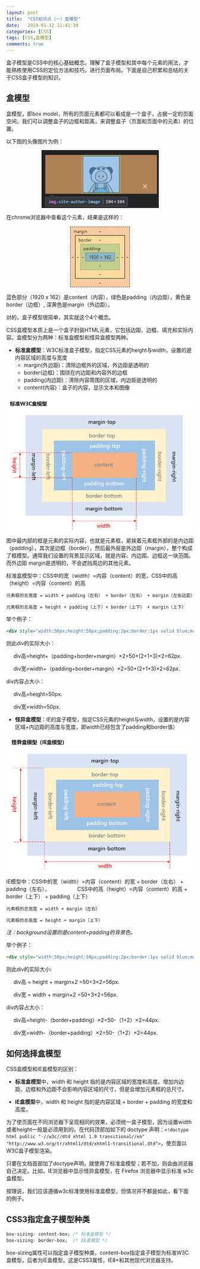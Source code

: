 ```yaml
---
layout: post
title:  "CSS知识点（一）盒模型"
date:   2019-01-12 11:41:10
categories: [CSS]
tags: [CSS,盒模型]
comments: true
---
```


盒子模型是CSS中的核心基础概念。理解了盒子模型和其中每个元素的用法，才能熟练使用CSS的定位方法和技巧，进行页面布局。下面是自己积累和总结的关于CSS盒子模型的知识。
<!--more-->
## 盒模型

盒模型，即box model，所有的页面元素都可以看成是一个盒子，占据一定的页面空间。我们可以调整盒子的边框和距离，来调整盒子（页面和页面中的元素）的位置。

以下图的头像图片为例：

<img src="/image/posts/blog4author1.png" style="display:block;margin:0 auto;">

在chrome浏览器中查看这个元素，结果是这样的：

<img src="/image/posts/blog4author2.png" style="display:block;margin:0 auto;">

蓝色部分（1920 x 162）是content（内容），绿色是padding（内边距），黄色是border（边框）, 深黄色是margin（外边距）。

对的，盒子模型很简单，其实就这个4个概念。

CSS盒模型本质上是一个盒子封装HTML元素，它包括边距、边框、填充和实际内容。盒模型分为两种：标准盒模型和怪异盒模型两种。

* **标准盒模型**：W3C标准盒子模型，指定CSS元素的height与width，设置的是内容区域的高度与宽度
	* margin(外边距)：清除边框外的区域，外边距是透明的
	* border(边框)：围绕在内边距和内容外的边框
	* padding(内边距)：清除内容周围的区域，内边距是透明的
	* content(内容)：盒子的内容，显示文本和图像

<img src="/image/posts/blog4w3cbox.png" style="display:block;margin:0 auto;">

图中最内部的框是元素的实际内容，也就是元素框，紧挨着元素框外部的是内边距（padding），其次是边框（border），然后最外层是外边距（margin），整个构成了框模型。通常我们设置的背景显示区域，就是内容、内边距、边框这一块范围。而外边距 margin是透明的，不会遮挡周边的其他元素。

标准盒模型中：CSS中的宽（width）=内容（content）的宽，CSS中的高（height）=内容（content）的高

`元素框的总宽度 = width + padding（左右） + border（左右） + margin（左右边距）`

`元素框的总高度 = height + padding（上下）+ border（上下） + margin（上下）`

举个例子：
```html  
<div style="width:50px;height:50px;padding:2px;border:1px solid blue;margin:3px;">W3C模型</div>
```  

则此div的实际大小：

&nbsp;&nbsp;&nbsp;&nbsp;&nbsp;div高=height+（padding+border+margin）×2=50+(2+1+3)×2=62px.

&nbsp;&nbsp;&nbsp;&nbsp;&nbsp;div宽=width+（padding+border+margin）×2=50+(2+1+3)×2=62px.

div内容占大小：

&nbsp;&nbsp;&nbsp;&nbsp;&nbsp;div高=height=50px.

&nbsp;&nbsp;&nbsp;&nbsp;&nbsp;div宽=width=50px.


* **怪异盒模型**：IE的盒子模型，指定CSS元素的height与width，设置的是内容区域+内边距的高度与宽度，即width已经包含了padding和border值）

<img src="/image/posts/blog4iebox.png" style="display:block;margin:0 auto;">

IE模型中：CSS中的宽（width）=内容（content）的宽 + border（左右） + padding（左右），
　　　　　CSS中的高（height）=内容（content）的高 + border（上下） + padding（上下）

`元素框的总宽度 = width + margin（左右）`

`元素框的总高度 = height + margin（上下）`

*注：background设置的是content+padding的背景色。*

举个例子：
```html
<div style="width:50px;height:50px;padding:2px;border:1px solid blue;margin:3px;">W3C模型</div>
```

则此div的实际大小:

&nbsp;&nbsp;&nbsp;&nbsp;&nbsp;div高 = height + margin×2 =50+3×2=56px.

&nbsp;&nbsp;&nbsp;&nbsp;&nbsp;div宽 = width + margin×2 =50+3×2=56px.

div内容占大小：

&nbsp;&nbsp;&nbsp;&nbsp;&nbsp;div高=height-（border+padding）×2=50-（1+2）×2=44px.

&nbsp;&nbsp;&nbsp;&nbsp;&nbsp;div宽=width-（border+padding）×2=50-（1+2）×2=44px.

## 如何选择盒模型

CSS盒模型和IE盒模型的区别：

* **标准盒模型**中，width 和 height 指的是内容区域的宽度和高度。增加内边距、边框和外边距不会影响内容区域的尺寸，但是会增加元素框的总尺寸。

* **IE盒模型**中，width 和 height 指的是内容区域 + border + padding 的宽度和高度。

为了使页面在不同浏览器下呈现相同的效果，必须统一盒子模型，因为设置width或者height一般是必须用到的。在代码顶部加如下的 doctype 声明：`<!doctype html public "-//w3c//dtd xhtml 1.0 transitional//en" "http://www.w3.org/tr/xhtml1/dtd/xhtml1-transitional.dtd">`，使页面以W3C盒子模型渲染。

只要在文档首部加了doctype声明，就使用了标准盒模型；若不加，则会由浏览器自己决定。比如，IE浏览器中显示怪异盒模型，在 Firefox 浏览器中显示标准 w3c 盒模型。


按理说，我们应该遵循w3c标准使用标准盒模型，但情况并不都是如此，看下面的例子。

## CSS3指定盒子模型种类
```css 
box-sizing: content-box; /* 标准盒模型 */ 
box-sizing: border-box;  /* IE盒模型 */
``` 
box-sizing属性可以指定盒子模型种类，content-box指定盒子模型为标准W3C盒模型，后者为IE盒模型。这是CSS3属性，IE8+和其他现代浏览器支持。